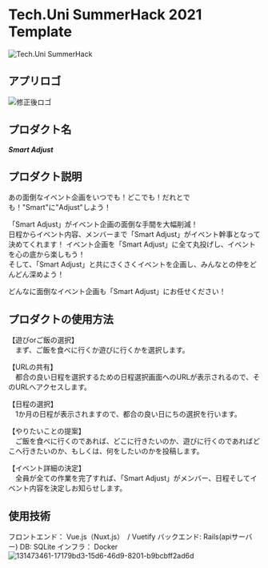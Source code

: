 # Tech.Uni SummerHack 2021 Template

![Tech.Uni SummerHack](https://user-images.githubusercontent.com/63713624/126744501-639e7f32-0ed9-48ff-91e1-2fdee17d7830.jpg)


## アプリロゴ
![修正後ロゴ](https://user-images.githubusercontent.com/88198317/131969781-421f4248-a7cf-48ee-93ea-c92ed98c690b.png)
## プロダクト名
***Smart Adjust***
## プロダクト説明
あの面倒なイベント企画をいつでも！どこでも！だれとでも！"Smart"に"Adjust"しよう！

「Smart Adjust」がイベント企画の面倒な手間を大幅削減！  
日程からイベント内容、メンバーまで「Smart Adjust」がイベント幹事となって決めてくれます！
イベント企画を「Smart Adjust」に全て丸投げし、イベントを心の底から楽しもう！  
そして、「Smart Adjust」と共にさくさくイベントを企画し、みんなとの仲をどんどん深めよう！

どんなに面倒なイベント企画も「Smart Adjust」にお任せください！
## プロダクトの使用方法
【遊びorご飯の選択】  
　まず、ご飯を食べに行くか遊びに行くかを選択します。

【URLの共有】  
　都合の良い日程を選択するための日程選択画面へのURLが表示されるので、そのURLへアクセスします。

【日程の選択】  
　1か月の日程が表示されますので、都合の良い日にちの選択を行います。

【やりたいことの提案】  
　ご飯を食べに行くのであれば、どこに行きたいのか、遊びに行くのであればどこへ行きたいのか、もしくは、何をしたいのかを投稿します。

【イベント詳細の決定】  
　全員が全ての作業を完了すれば、「Smart Adjust」がメンバー、日程そしてイベント内容を決定しお知らせします。
## 使用技術
フロントエンド： Vue.js（Nuxt.js）　/ Vuetify
バックエンド: Rails(apiサーバー)
DB: SQLite
インフラ： Docker
![131473461-17179bd3-15d6-46d9-8201-b9bcbff2ad6d](https://user-images.githubusercontent.com/88198317/131965993-7533438f-79d3-4dd4-a139-141fe829f4b4.jpg)

